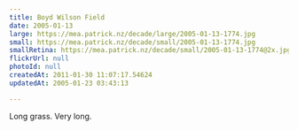 ```yaml
---
title: Boyd Wilson Field
date: 2005-01-13
large: https://mea.patrick.nz/decade/large/2005-01-13-1774.jpg
small: https://mea.patrick.nz/decade/small/2005-01-13-1774.jpg
smallRetina: https://mea.patrick.nz/decade/small/2005-01-13-1774@2x.jpg
flickrUrl: null
photoId: null
createdAt: 2011-01-30 11:07:17.54624
updatedAt: 2005-01-23 03:43:13

---
```

Long grass. Very long.
